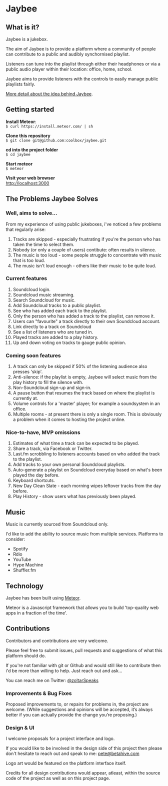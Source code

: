# Jaybee
## What is it?
Jaybee is a jukebox.

The aim of Jaybee is to provide a platform where a community of people can contribute to a public and audibly synchornised playlist.

Listeners can tune into the playlist through either their headphones or via a public audio player within their location: office, home, school.

Jaybee aims to provide listeners with the controls to easily manage public playlists fairly.

[More detail about the idea behind Jaybee](http://www.peteroome.com/2013/12/19/the-office-jukebox-mvp-i-dream-of.html).

## Getting started

**Install Meteor**:  
`$ curl https://install.meteor.com/ | sh`

**Clone this repository**  
`$ git clone git@github.com:coolbox/jaybee.git`

**cd into the project folder**  
`$ cd jaybee`

**Start meteor**  
`$ meteor`

**Visit your web browser**  
[http://localhost:3000](http://localhost:3000)

## The Problems Jaybee Solves
### Well, aims to solve…
From my experience of using public jukeboxes, i've noticed a few problems that regularly arise:

1. Tracks are skipped - especially frustrating if you're the person who has taken the time to select them.
2. Nobody (or only a couple of users) contibute: often results in silence.
3. The music is too loud - some people struggle to concentrate with music that is too loud.
4. The music isn't loud enough - others like their music to be quite loud.

### Current features
1. Soundcloud login.
2. Soundcloud music streaming.
3. Search Soundcloud for music.
4. Add Soundcloud tracks to a public playlist.
5. See who has added each track to the playlist.
6. Only the person who has added a track to the playlist, can remove it.
7. Users can "favourite" a track directly to their own Soundcloud account.
8. Link directly to a track on Soundcloud
9. See a list of listeners who are tuned in.
10. Played tracks are added to a play history.
11. Up and down voting on tracks to gauge public opinion.

### Coming soon features
1. A track can only be skipped if 50% of the listening audience also presses 'skip'.
2. Anti-silence: if the playlist is empty, Jaybee will select music from the play history to fill the silence with.
3. Non-Soundcloud sign-up and sign-in.
4. A pause button that resumes the track based on where the playlist is currently at.
5. Volume controls for a 'master' player; for example a soundsystem in an office.
6. Multiple rooms - at present there is only a single room. This is obviously a problem when it comes to hosting the project online.

### Nice-to-have, MVP omissions
1. Estimates of what time a track can be expected to be played.
2. Share a track, via Facebook or Twitter.
3. Last.fm scrobbling to listeners accounts based on who added the track to the playlist.
4. Add tracks to your own personal Soundcloud playlists.
5. Auto-generate a playlist on Soundcloud everyday based on what's been played the day before.
6. Keyboard shortcuts.
7. New Day Clean Slate - each morning wipes leftover tracks from the day before.
8. Play History - show users what has previously been played.

## Music
Music is currently sourced from Soundcloud only.

I'd like to add the ability to source music from multiple services. Platforms to consider:

- Spotify
- Rdio
- YouTube
- Hype Machine
- Shuffler.fm

## Technology
Jaybee has been built using [Meteor](https://www.meteor.com/).

Meteor is a Javascript framework that allows you to build 'top-quality web apps in a fraction of the time'.

## Contributions
Contributors and contributions are very welcome.

Please feel free to submit issues, pull requests and suggestions of what this platform should do.

If you're not familiar with git or Github and would still like to contribute then i'd be more than willing to help. Just reach out and ask…

You can reach me on Twitter: [@zoltarSpeaks](https://twitter.com/zoltarspeaks)

### Improvements & Bug Fixes
Proposed improvements to, or repairs for problems in, the project are welcome. (While suggestions and opinions will be accepted, it’s always better if you can actually provide the change you’re proposing.)

### Design & UI
I welcome proposals for a project interface and logo.

If you would like to be involved in the design side of this project then please don't hesitate to reach out and speak to me: [pete@betahive.com](mailto:pete@betahive.com)

Logo art would be featured on the platform interface itself.

Credits for all design contributions would appear, atleast, within the source code of the project as well as on this project page.


